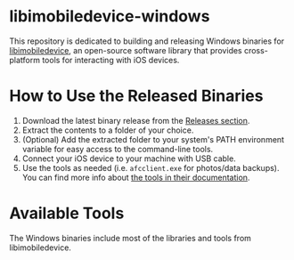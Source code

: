 # libimobiledevice-windows

This repository is dedicated to building and releasing Windows binaries for [libimobiledevice](https://github.com/libimobiledevice/libimobiledevice), an open-source software library that provides cross-platform tools for interacting with iOS devices.

# How to Use the Released Binaries

1. Download the latest binary release from the [Releases section](https://github.com/jrjr/libimobiledevice-windows/releases).
2. Extract the contents to a folder of your choice.
3. (Optional) Add the extracted folder to your system's PATH environment variable for easy access to the command-line tools.
4. Connect your iOS device to your machine with USB cable.
5. Use the tools as needed (i.e. `afcclient.exe` for photos/data backups). You can find more info about [the tools in their documentation](https://docs.libimobiledevice.org/libimobiledevice/latest/index.html).

# Available Tools

The Windows binaries include most of the libraries and tools from libimobiledevice.
